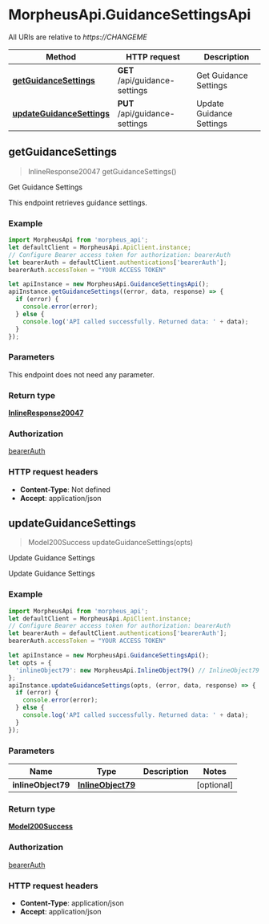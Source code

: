 # MorpheusApi.GuidanceSettingsApi

All URIs are relative to *https://CHANGEME*

Method | HTTP request | Description
------------- | ------------- | -------------
[**getGuidanceSettings**](GuidanceSettingsApi.md#getGuidanceSettings) | **GET** /api/guidance-settings | Get Guidance Settings
[**updateGuidanceSettings**](GuidanceSettingsApi.md#updateGuidanceSettings) | **PUT** /api/guidance-settings | Update Guidance Settings



## getGuidanceSettings

> InlineResponse20047 getGuidanceSettings()

Get Guidance Settings

This endpoint retrieves guidance settings.

### Example

```javascript
import MorpheusApi from 'morpheus_api';
let defaultClient = MorpheusApi.ApiClient.instance;
// Configure Bearer access token for authorization: bearerAuth
let bearerAuth = defaultClient.authentications['bearerAuth'];
bearerAuth.accessToken = "YOUR ACCESS TOKEN"

let apiInstance = new MorpheusApi.GuidanceSettingsApi();
apiInstance.getGuidanceSettings((error, data, response) => {
  if (error) {
    console.error(error);
  } else {
    console.log('API called successfully. Returned data: ' + data);
  }
});
```

### Parameters

This endpoint does not need any parameter.

### Return type

[**InlineResponse20047**](InlineResponse20047.md)

### Authorization

[bearerAuth](../README.md#bearerAuth)

### HTTP request headers

- **Content-Type**: Not defined
- **Accept**: application/json


## updateGuidanceSettings

> Model200Success updateGuidanceSettings(opts)

Update Guidance Settings

Update Guidance Settings

### Example

```javascript
import MorpheusApi from 'morpheus_api';
let defaultClient = MorpheusApi.ApiClient.instance;
// Configure Bearer access token for authorization: bearerAuth
let bearerAuth = defaultClient.authentications['bearerAuth'];
bearerAuth.accessToken = "YOUR ACCESS TOKEN"

let apiInstance = new MorpheusApi.GuidanceSettingsApi();
let opts = {
  'inlineObject79': new MorpheusApi.InlineObject79() // InlineObject79 | 
};
apiInstance.updateGuidanceSettings(opts, (error, data, response) => {
  if (error) {
    console.error(error);
  } else {
    console.log('API called successfully. Returned data: ' + data);
  }
});
```

### Parameters


Name | Type | Description  | Notes
------------- | ------------- | ------------- | -------------
 **inlineObject79** | [**InlineObject79**](InlineObject79.md)|  | [optional] 

### Return type

[**Model200Success**](Model200Success.md)

### Authorization

[bearerAuth](../README.md#bearerAuth)

### HTTP request headers

- **Content-Type**: application/json
- **Accept**: application/json

